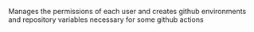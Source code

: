 Manages the permissions of each user and creates github environments and repository variables necessary for some github actions